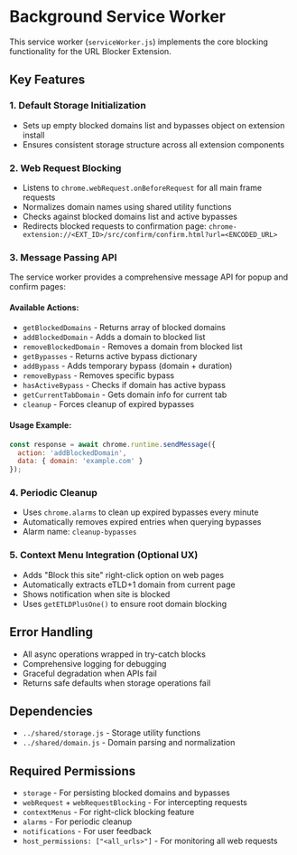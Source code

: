 # Background Service Worker

This service worker (`serviceWorker.js`) implements the core blocking functionality for the URL Blocker Extension.

## Key Features

### 1. Default Storage Initialization

- Sets up empty blocked domains list and bypasses object on extension install
- Ensures consistent storage structure across all extension components

### 2. Web Request Blocking

- Listens to `chrome.webRequest.onBeforeRequest` for all main frame requests
- Normalizes domain names using shared utility functions
- Checks against blocked domains list and active bypasses
- Redirects blocked requests to confirmation page: `chrome-extension://<EXT_ID>/src/confirm/confirm.html?url=<ENCODED_URL>`

### 3. Message Passing API

The service worker provides a comprehensive message API for popup and confirm pages:

#### Available Actions:

- `getBlockedDomains` - Returns array of blocked domains
- `addBlockedDomain` - Adds a domain to blocked list
- `removeBlockedDomain` - Removes a domain from blocked list
- `getBypasses` - Returns active bypass dictionary
- `addBypass` - Adds temporary bypass (domain + duration)
- `removeBypass` - Removes specific bypass
- `hasActiveBypass` - Checks if domain has active bypass
- `getCurrentTabDomain` - Gets domain info for current tab
- `cleanup` - Forces cleanup of expired bypasses

#### Usage Example:

```javascript
const response = await chrome.runtime.sendMessage({
  action: 'addBlockedDomain',
  data: { domain: 'example.com' }
});
```

### 4. Periodic Cleanup

- Uses `chrome.alarms` to clean up expired bypasses every minute
- Automatically removes expired entries when querying bypasses
- Alarm name: `cleanup-bypasses`

### 5. Context Menu Integration (Optional UX)

- Adds "Block this site" right-click option on web pages
- Automatically extracts eTLD+1 domain from current page
- Shows notification when site is blocked
- Uses `getETLDPlusOne()` to ensure root domain blocking

## Error Handling

- All async operations wrapped in try-catch blocks
- Comprehensive logging for debugging
- Graceful degradation when APIs fail
- Returns safe defaults when storage operations fail

## Dependencies

- `../shared/storage.js` - Storage utility functions
- `../shared/domain.js` - Domain parsing and normalization

## Required Permissions

- `storage` - For persisting blocked domains and bypasses
- `webRequest` + `webRequestBlocking` - For intercepting requests
- `contextMenus` - For right-click blocking feature
- `alarms` - For periodic cleanup
- `notifications` - For user feedback
- `host_permissions: ["<all_urls>"]` - For monitoring all web requests
